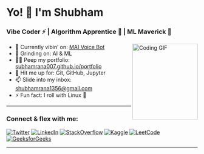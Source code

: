 # Yo! 👋 I'm Shubham
### Vibe Coder ⚡ | Algorithm Apprentice 🧠 | ML Maverick 🤖
<img align="right" alt="Coding GIF" width="172" height="200" src="https://media4.giphy.com/media/v1.Y2lkPTc5MGI3NjExZzR1ZGl6cGUwMzdrNms0azFxNWVxNmhsMm16dXZkdmQ1ZTZsemtkbyZlcD12MV9pbnRlcm5hbF9naWZfYnlfaWQmY3Q9Zw/i229PTC8BKt9V9RnwZ/giphy.gif" />

- 🔭 Currently vibin’ on: [MAI Voice Bot](https://github.com/Subhamrana007/rasa-voice-bot-mai)  
- 🌱 Grinding on: AI & ML  
- 👨‍💻 Peep my portfolio: [subhamrana007.github.io/portfolio](https://subhamrana007.github.io/portfolio/)  
- 💬 Hit me up for: Git, GitHub, Jupyter  
- 📫 Slide into my inbox: shubhamrana1356@gmail.com  
- ⚡ Fun fact: I roll with Linux 🐧  

---

### Connect & flex with me:
[![Twitter](https://img.shields.io/badge/Twitter-1DA1F2?style=for-the-badge&logo=twitter&logoColor=white)](https://twitter.com/subhamrana007)
[![LinkedIn](https://img.shields.io/badge/LinkedIn-0077B5?style=for-the-badge&logo=linkedin&logoColor=white)](https://linkedin.com/in/subhamrana007)
[![StackOverflow](https://img.shields.io/badge/StackOverflow-FE7A16?style=for-the-badge&logo=stackoverflow&logoColor=white)](https://stackoverflow.com/users/subhamrana007)
[![Kaggle](https://img.shields.io/badge/Kaggle-20BEFF?style=for-the-badge&logo=kaggle&logoColor=white)](https://kaggle.com/subhamrana007)
[![LeetCode](https://img.shields.io/badge/LeetCode-FFA116?style=for-the-badge&logo=leetcode&logoColor=white)](https://www.leetcode.com/subhamrana007)
[![GeeksforGeeks](https://img.shields.io/badge/GeeksforGeeks-0F9D58?style=for-the-badge&logo=geeksforgeeks&logoColor=white)](https://auth.geeksforgeeks.org/user/subhamrana007)

---
